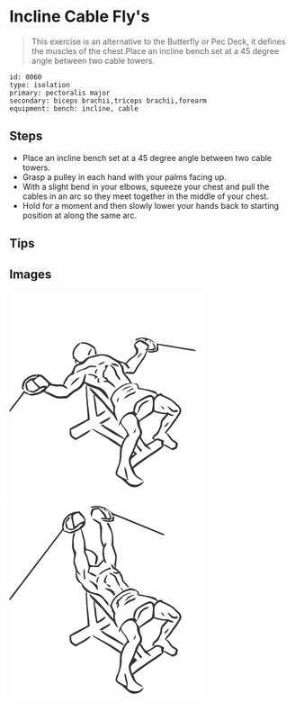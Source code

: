 # Incline Cable Fly's
> This exercise is an alternative to the Butterfly or Pec Deck, it defines the muscles of the chest.Place an incline bench set at a 45 degree angle between two cable towers.

``` 
id: 0060 
type: isolation 
primary: pectoralis major 
secondary: biceps brachii,triceps brachii,forearm 
equipment: bench: incline, cable 
``` 

## Steps

 - Place an incline bench set at a 45 degree angle between two cable towers.
 - Grasp a pulley in each hand with your palms facing up.
 - With a slight bend in your elbows, squeeze your chest and pull the cables in an arc so they meet together in the middle of your chest.
 - Hold for a moment and then slowly lower your hands back to starting position at along the same arc.

## Tips


## Images

<svg width="263pt" height="275pt" viewBox="0 0 263 275" xmlns="http://www.w3.org/2000/svg">
  <g fill="#FFF">
    <path d="M0 0h263v275H0V161.67c7.17-8.19 13.4-17.13 20.07-25.72 2.89 1.33 5.68 3.06 8.85 3.61 6.03-.11 11.8-2.29 17.11-5 4.57 3.07 9.62 5.38 14.64 7.62 4.98 2.37 10.52.81 15.78 1.18 2.91-2.01 5.65-4.24 8.24-6.63 3-2.87 7.26-3.89 10.2-6.82 2.09-1.99 3.82-4.3 5.49-6.64.92.79 1.85 1.59 2.77 2.39-.34.38-1.01 1.14-1.34 1.52.21 14.59 1.94 29.09 2.75 43.63-8.03 4.47-16.39 8.3-24.28 13.02.58 3.54-.89 7.98 2.01 10.75 1.72 1.92 4.05 3.11 6.29 4.3 7.13-4.27 15.14-7.53 20.68-13.96-7.36 2.43-13.3 7.84-20.38 10.94-2.13-.08-3.81-2-5.33-3.36-1.14-2.24-.97-4.89-1.34-7.33 8.62-3.87 16.68-8.88 24.97-13.39-.52-9.28-2.09-18.45-2.86-27.7-.15-6.03-.72-12.03-1.15-18.04 3.92 1.67 7.9 3.22 11.98 4.44 7.8 1.74 11.44 9.71 17.34 14.31-.79-6.89-5.63-13.26-11.95-16.09-6.88-2.11-13.73-4.34-20.11-7.72.72-3.74 2.35-7.62.91-11.41-2.67 5.66-3.12 12.47-7.59 17.17-1.55 1.88-3.74 2.99-5.79 4.23-4.17 2.47-7.66 5.88-11.43 8.89-5.48.43-11.37 1.73-16.51-.93-4.05-2.03-8.2-3.79-12.52-5.15.9-1.32 1.8-2.65 2.68-3.98 1.41-1.28 2.77-2.62 4.11-3.97 3.81 1.18 7.75 1.98 11.75 1.41 4.43-.44 8.24 2.08 12.1 3.8-1.17-2.44-3.07-4.32-5.5-5.49 2.38-3.63 3.95-7.79 6.89-11.05 1.71-2.05 4.41-2.75 6.78-3.75.09-3.76.87-8.05 4.13-10.4 2.57-1.63 5.77-1.78 8.41-3.26 3.35-2.31 5.18-6.72 9.44-7.65 4.37-.96 8.68-2.17 13.02-3.24 6.05-.21 12.04 1.8 16.68 5.71 6.1 2.63 12.44 7.89 12.12 15.18 2.01 6.39 8.27 9.91 10.69 16.11-2.79 0-5.68.07-8.07 1.7-4.84 2.06-9.29 5.12-12.78 9.07-2.69 3.07-4.01 7.01-5.99 10.51 1.92 3.38 2.92 7.15 4.6 10.63-.05 2.41 0 4.82.09 7.23-4.93-5.75-9.63-11.7-14.71-17.33-5.51-5.82-10.66-12.16-17.48-16.52.97 4.4 4.69 7.28 7.31 10.7h-1.93c1.74 9.29 1.69 18.88 4.25 28.01.44.12 1.33.35 1.78.47 3.98-2.16 9.15-3.92 10.64-8.69-3.86 1.83-7.4 4.22-10.89 6.65-1.71-8.08-1.54-16.46-4.02-24.39.38-.53.76-1.07 1.14-1.6 3.63 4.21 8.21 7.53 11.51 12.05 3.38 4.59 7.16 8.89 11.25 12.87 3.03 2.79 3.75 7.39 7.52 9.51-2.2-6.17-5.81-12.75-3.64-19.42-1.59-3.28-3.27-6.53-4.78-9.85.97-5.93 5.16-10.87 9.77-14.5 3.92-2.68 8.1-5.25 12.82-6.2 3.67-.75 7.37.32 10.95 1.09.79 2.03.06 5.9 3.08 5.89 8.21 1.06 16.34 3.1 23.65 7.09-1.09 1.34-2.16 2.7-3.21 4.07-1.8-1.75-3.86-3.86-6.6-3.68-5.09 1.5-9.83 4.08-14.1 7.22-2.16 1.56-4.51 3.12-5.74 5.58-1.51 2.99-1.83 6.39-2.14 9.67-6.33-.29-11.99 3.58-15.2 8.81-1.84 3.16-4.74 6.62-3.29 10.49.55-1.41 1.08-2.82 1.58-4.24 2.31 5.35 7.37 9.2 8.8 14.93-.7 2.14-2.15 3.92-3.34 5.8-5.52-4.04-11.12-8.01-17.1-11.34-4.24-2.51-8.8-4.55-12.61-7.71-.59.41-1.18.82-1.77 1.24 9.27 7.76 20.15 13.41 31.02 18.57-2.05 2.47-3.05 5.53-4.11 8.5-8.84-6.96-18.87-12.21-28.81-17.39-3.44-1.88-6.77-3.99-10.46-5.36 2.87 3.25 6.83 5.21 10.51 7.38 9.55 5.27 18.33 11.79 27.69 17.36-1.42 8.55.18 17.62-3.32 25.78-1.15 3.32-3.25 6.55-2.95 10.18 1.16 3.77 5.46 4.75 8.26 6.97 4.08 3.38 7.31 7.96 12.35 10.05 6.5 2.11 14.68-.78 17.25-7.45-3.84 2.89-8.36 6.01-13.45 4.81-4.37-.05-8.26-2.59-10.09-6.56.59-.02 1.77-.04 2.36-.05-1.66-5.8-.91-12.82-5.06-17.6.65 5.4 1.02 11.11 3.64 15.98-.28.45-.56.9-.84 1.36-4.22-2.4-9.05-4.05-12.52-7.57.74-5.81 3.79-11.02 4.86-16.77 2.09-6.6.28-13.77 2.73-20.28 1.85-5.24 3.89-10.97 8.87-14.04-1.49-3.05-2.92-6.17-4.98-8.88-2.16-2.86-4.72-5.53-5.99-8.94 1.27-5.11 5.95-9.23 11-10.61 3.4-1.05 6.52 1.51 8.28 4.18 2.68 3.37 1.24 7.99 2.82 11.77 1.1 3.44 3.82 6.69 2.87 10.51-1.41 3.37-4.03 6.08-5.36 9.5-1.64 4.25-2.72 8.73-4.68 12.87-1.72 4.22-4.5 8.12-4.87 12.8.08 3.24 1.24 6.32 2.28 9.36 1.52 3.93 3.01 8.07 6.04 11.13 2.83 3.24 6.92 4.89 10.88 6.31-1.8-2.73-4.87-4-7.47-5.79-3.4-2.36-3.86-6.81-5.66-10.26 9.98-8.01 20.5-15.34 31.35-22.12 3.38-2.63 7.6-4.75 9.34-8.9 3.97 2.26 7.76 4.85 11.97 6.67 1.84-.89 3.85-1.58 5.46-2.9.77-1.94 1.25-4.03 1.28-6.12-.72-1.98-2.86-2.76-4.46-3.86-4.8-2.32-5.97-8.52-11.07-10.48 5.73-5.08 9.25-11.94 14.08-17.77 2.1-4.06 6.16-7.51 6.08-12.38-.51-4.99-5.39-7.44-8.48-10.75-4.49-4.65-10.65-6.92-16.45-9.4-.28-.6-.83-1.79-1.11-2.38-1.94.39-3.87.85-5.78 1.36-.84-1.71-1.74-3.68-3.78-4.17-6.74-2.24-13.86-2.94-20.8-4.34-.53-1.87-.51-4.64-2.71-5.41-2.28-.46-4.63-.31-6.93-.51-1.89-5.27-5.74-9.33-9.6-13.21 3.78-.21 7.5.76 11.27.59 3.24-.9 4.3-4.52 5.87-7.1 4.33-8.11 12.41-14.64 12.82-24.45 3.22.06 6.43.14 9.64.25l2.2-2.41c-.9-3.2-2.09-6.47-5.02-8.39.9 2.71 2.04 5.33 3.22 7.93-2.67.88-5.45 1.19-8.25 1.22.21-2.21 1.9-5.11-.34-6.83-2.63-2.37-5.66-4.51-9.12-5.4-3.91-.8-7.1 2.28-9.07 5.26-2.69 3.58 2.9 6.5 2.05 10.28-.04 3.39-3.28 5.2-5.6 7.09-3.17 2.17-5.9 4.89-8.29 7.89-3.7-1.45-7.58-2.37-11.23-3.96-5.14-1.9-9.07-6.46-14.72-7.1-4.72-1.18-9.59-.65-14.24.57-4.97 1.4-10.68 1.84-14.37 5.9-1.86 2.13-5.33 4.25-7.87 2.01-2.56-2.37-6.83-4.38-6.51-8.46-.28-5.55 3.65-10.18 7.66-13.53.2-.62.6-1.86.79-2.49-4.62 1.97-7.89 6.12-9.77 10.65-1.24 3.58-.42 7.42.38 11 .69.11 2.09.32 2.79.43-.2.5-.58 1.51-.78 2.02.62 1.71 1.25 3.42 1.91 5.12.17-1.69.26-3.38.3-5.07a71.34 71.34 0 0 0 4.47 3.22c-3.02 1.06-6.51 2.25-7.83 5.48-1.79 2.93-1.86 7.1-5.08 8.97-5.01 3.2-8.05 8.68-9.38 14.35-4.62-.92-9.4-.15-13.99-1.04-5.94-2.89-9.2-9.41-15.11-12.37-2.51-.64-5.15-.35-7.7-.17-.75.04-2.25.14-3 .19-6.22 2.07-13.45 5.86-14.54 13.02-.59 2.5-1.61 6.84 2.19 7-.23-.93-.48-1.86-.76-2.77 1.02-2.8 1.55-5.79 2.93-8.44 2.61-3.51 6.88-5.22 10.91-6.52 1.06.26 2.38.61 2.88-.7l.42-.55c1.71-2.58.31 1.66-.33 2.47-4.18.97-9.07 1.35-11.93 5.05-3.27 3.2-2.14 8.33-.29 11.97 2.91 1.6 5.84 3.3 9.27 3.42-.16.37-.49 1.11-.65 1.48-1.67.04-3.35.09-5.02.16-2.59-1.3-5.15-2.67-7.68-4.1-5.71 9.03-12.8 17.09-19.13 25.68V0m168.52 64.12c-.08.59-.24 1.75-.32 2.33 2.59-1.08 5.18-2.14 7.81-3.13 1.52.34 3.05.67 4.58.97 0 .58 0 1.76-.01 2.34 1.26-.2 3.08.59 3.48-1.34 3.91-.17 6.89 2.78 10.41 4-6.64-6.68-17.28-9.18-25.95-5.17m16.33 2.1c.6.61.6.61 0 0m2.16.86c-.1 1.32.56 1.84 1.98 1.55.11-1.36-.55-1.87-1.98-1.55M94.38 68.8c.57.54 1.15 1.06 1.74 1.56 5.61-.7 10.79 2.24 15.2 5.35 3.01 2.03 2.68 6.06 2.94 9.23l2.53-.57c-.88-3.73-1.4-7.98-4.38-10.74-5.01-3.99-11.62-6.29-18.03-4.83m101.68 1.29c.21 1.17.45 2.33.7 3.5-.29 1.98-.6 3.96-1.01 5.92-3.72.79-7.52 1.17-11.3.64l-.17 1.16c4.56 1.83 9.6.99 13.89-1.15 1.29-2.55.48-5.45.11-8.12C211.8 74.61 225.43 76.63 239 79c3.27.53 6.54 1.15 9.86 1.26-1.11-2.16-3.63-2.24-5.71-2.61-15.72-2.37-31.34-5.44-47.09-7.56m-91.81 15.83c.87-.23 1.75-.46 2.62-.71.46-3.04 2.18-5.65 3.25-8.49-3.62 1.6-4.64 5.81-5.87 9.2m13.81 12.57c3.75.7 6.85-2.48 10.23-3.65-3.84-1-7.29 1.52-10.23 3.65m17.55-1.63c2.76 2.78 7.02 2.84 10.54 4.13-2.05-3.83-6.51-4.83-10.54-4.13m-7.99 2.97c-.23 1.54-.02 3.03.62 4.48-3.99 1.72-3.9 6.74-3.94 10.4 1.75 1.61 3.88 2.72 5.88 3.98-1.85.67-3.85 1.18-5.3 2.6 2.51.28 5.39-.51 7.55 1.17 3.05 2.26 5.77 4.94 8.99 6.96-1.02-4.72-5.72-7.58-9.48-10.15-.32-2.42-2.88-5.13-5.48-4.04.16-2.12.08-4.23-.05-6.34 1.53-2.34 3.19-4.64 4.06-7.33l1.83-2.49c-1.52.22-3.47-.46-4.68.76m5.93-1.18c2.18 2.13 4.41 4.25 5.98 6.89 1.47 2.95 1.51 6.61 4.02 9 1.51 1.46 2.15 4.07 4.41 4.52.19-2.19-1.03-4.15-2.47-5.67-2.33-2.41-2.02-6.18-3.95-8.85-2.06-2.64-4.3-5.73-7.99-5.89m-34.58 4.99c-3.87.92-7.65 2.7-10.45 5.57 4.17-.54 7.22-4.12 11.46-4.19 2.99-.27 5.06-3.02 8.04-3.42 2.77-.16 5.53.11 8.3.08-.22-.4-.65-1.2-.86-1.6-2.79-.64-5.71-.57-8.53-.24-2.92.67-4.99 3.24-7.96 3.8m16.94 7c.05-.88.15-2.63.21-3.51.64-.77 1.29-1.55 1.93-2.33-3.21-1.21-5.91 4.8-2.14 5.84m-10.38.11c-.1.39-.29 1.17-.38 1.56 3.05-.22 6.01.59 8.74 1.9.11.79.31 2.36.41 3.15 1.28-.81 2.57-1.62 3.87-2.4-3.44-3.17-8.06-4.29-12.64-4.21m-17.55 7.46c-2.56 2.32-5.44 4.8-6.2 8.34 4.16-3.68 8.44-7.28 12.39-11.18-2.34.22-4.49 1.24-6.19 2.84m29.96 3.93c.83.19 1.67.37 2.51.56-.63-2.34-1.16-4.7-1.78-7.04-1.76 1.85-1.26 4.24-.73 6.48m30.96 10.71c5.26-1.42 9.78-4.82 15.29-5.52-5.67-1.18-10.95 2.28-15.29 5.52m6.47 3.12c3.66-2.19 7.49-4.09 11.48-5.62-.7-.15-2.11-.45-2.82-.61-3.3 1.43-6.36 3.44-8.66 6.23m-2.89 8.25c4.2-2.55 8.38-5.17 13.06-6.75 1.89-.49 2.49-2.45 3.3-3.99-5.63 3.2-13.4 4.23-16.36 10.74m-9.36 4.19c2.18-1.5 3.29-3.95 2.53-6.58-1.43 1.93-2.38 4.16-2.53 6.58m-23.03 27.86l1.1 1.3c4.64-1.2 8.59-4.15 12.51-6.79.23-.73.71-2.19.94-2.92-4.88 2.75-9.85 5.35-14.55 8.41m45.22 13.2c2.96-.25 3.27-3.43 3.28-5.78-1.51 1.66-2.49 3.7-3.28 5.78z"/>
    <path d="M167.68 72.2c1.58-2.13 3.89-3.49 6.11-4.84 3.68 2.09 8.22 3.31 10.62 7.09-.35.73-1.04 2.2-1.39 2.94-.51.12-1.54.37-2.05.49.39.44 1.17 1.31 1.56 1.75-2.31 7.56-7.38 13.65-11.84 20.01-2.05 2.77-2.86 6.48-5.61 8.68-3.96-.79-7.97-.57-11.84.53-.46-2.43-.63-4.89-1.14-7.3-.88-2.16-2.78-3.7-4.26-5.43 5.3-.94 7.73 4.6 10.77 7.78.61-.5 1.23-1 1.84-1.51-1.27-1.91-2.58-3.81-4.04-5.59 3.11-3.75 7.15-6.48 10.92-9.5 2.1-1.89 4.92-3.94 4.53-7.14.94-3.54-2.74-5.3-4.18-7.96m2.54 17.12c3.18-1.17 5.05-4.13 6.87-6.8-3.34.88-5.03 4.19-6.87 6.8zM32.55 119.54c2.72-2.14 5.4-5.65 9.17-5.31 3.77 2.75 7.07 6.13 10.15 9.62-.5 1.3-1 2.6-1.51 3.9-2.87-2.45-6.47-.96-9.53.18-2.97-2.58-5.8-5.32-8.28-8.39zM23.11 124.13c1.53-2.38 4.13-3.71 6.41-5.24 2.97 3.62 6.06 7.15 9.36 10.47-2.35 1.4-4.59 2.99-7.01 4.27-2.09-.03-4.08-.75-6.15-1-1.37-2.64-2.09-5.59-2.61-8.5zM32.28 135.11c5.58-.43 8.97-7.29 14.89-5.69-2.24 1.65-4.59 3.17-6.6 5.12-2.04.71-4.11 1.35-6.18 1.97-.71-.46-1.41-.93-2.11-1.4zM193.51 149.07c-.39-4.44 3.45-8.48 7.51-9.62 3.92 1.52 7.64 3.52 11.46 5.26 4.94 2 8.03 6.59 12.06 9.85 2.62 2.02 3 6.19 1.02 8.77-2.05 2.72-3.29 6-5.7 8.45-2.97 3.22-4.47 7.5-7.49 10.68-2.05 2.14-3.82 4.53-5.35 7.07.48.06 1.44.19 1.92.25 2.18 2.28 3.73 5.03 5.49 7.62 1.82 2.71 4.77 4.2 7.5 5.79-.37 1.78-.51 3.65-1.2 5.35-1.52.51-3.09.83-4.64 1.21-3.43-2.16-6.87-4.42-10.8-5.54.29-1.48.58-2.95.88-4.42-2.6-1.26-5.31-2.25-8.07-3.08l-4.17.92c-.47-.62-.93-1.25-1.38-1.88 2.56-2.43 6.03-4.23 7.4-7.67.93-2.08 1.84-4.17 2.86-6.21 1.46-2.77.03-6.45 2.36-8.86 2.31-2.62 4.72-5.15 6.85-7.92 2.44 1.02 5.25 3.05 7.43.48-2.76-.57-5.33-1.73-7.62-3.36-6.26 1.29-12.43-.91-18.34-2.77-.06-3.45-.06-6.91.02-10.37m8.45 3.99c1.23 1.99 2.13 4.99 4.98 4.87-1.02-2.19-2.75-3.92-4.98-4.87m9.13.07c.94 3.24 3.32 5.85 5.98 7.84 2.14 1.41 4.85.57 7.23.44.05-.91.12-1.82.18-2.73-1.84.28-3.69.6-5.56.53-2.96-1.53-5.08-4.23-7.83-6.08m-4.29 26.98c-.04.42-.14 1.26-.19 1.68 2.97-1.29 5.16-3.8 6.32-6.79-2.59.94-4.08 3.42-6.13 5.11zM173.16 148.21c4.35-2.78 8.84-5.45 13.82-6.9 1.21.07 2.35.49 3.51.8 1.29 5.53.96 11.29-.25 16.79-.4 2.4-2.89 3.3-4.65 4.55-4.32 2.98-8.51 6.14-12.72 9.26-1.21-2.15-2.56-4.23-4.14-6.13 1.45-2.41 3.37-4.51 4.68-7 1.01-2.5 1.75-5.24 3.72-7.21 2.64-2.97 7.02-3.47 9.61-6.51-4.66-.12-8.9 2.61-11.91 5.96-3.03 3.36-2.84 8.16-4.56 12.15-1.14-1.28-3.65-2.24-2.95-4.37 1.02-4.07 1.79-9.19 5.84-11.39z"/>
    <path d="M189.83 163.86c1.06-.74 1.79-1.83 2.64-2.78 5.32 2.24 11.1 3.26 16.84 3.53-2.89 3.48-7.59 6.41-7.61 11.44-.35 4.56-2.42 8.88-4.98 12.6-2.49 2.54-5.84 4.55-6.34 8.43 1.1.57 2.2 1.14 3.28 1.76-3.78 1.7-7.09 4.29-10.92 5.9-3.29-2.48-5.23-6.22-7.29-9.68 1.03-3.02 2.61-6.48.92-9.57-1.81-3.47-2.56-7.3-2.74-11.18 5.23-3.73 10.83-6.93 16.2-10.45z"/>
    <path d="M170.22 204.82c1.05-2.76 1.89-5.61 3.32-8.22 2.59 3.44 4.69 7.21 7.18 10.72 2.88 1.23 5.07 3.84 8.25 4.35-1.24-2.06-2.98-3.72-4.81-5.26 3.68-2.01 7.3-4.14 10.78-6.49 2.2-1.66 4.95-.07 7.21.69.25 2.23.61 4.44 1.03 6.65-1.26.64-2.53 1.25-3.66 2.09-6.41 4.77-13.23 8.94-19.79 13.49-5.41 3.81-11.31 7.14-15.63 12.28-1.31-3.19-3.05-6.66-1.9-10.16 2.36-3 5.59-5.17 8.31-7.83-1.42-1.18-2.83-2.37-4.22-3.57 1.04-2.43 1.89-4.93 2.68-7.45a76.35 76.35 0 0 0 6.41 8.85c.54-.77 1.09-1.54 1.63-2.3-2.3-2.58-4.49-5.25-6.79-7.84z"/>
    <path d="M165.21 215.89c.56.54 1.12 1.07 1.68 1.61-1.02.9-2.05 1.79-3.08 2.67.44-1.44.91-2.86 1.4-4.28z"/>
  </g>
  <g fill="#333">
    <path d="M168.52 64.12c8.67-4.01 19.31-1.51 25.95 5.17-3.52-1.22-6.5-4.17-10.41-4-.4 1.93-2.22 1.14-3.48 1.34.01-.58.01-1.76.01-2.34-1.53-.3-3.06-.63-4.58-.97-2.63.99-5.22 2.05-7.81 3.13.08-.58.24-1.74.32-2.33z"/>
    <path d="M166.85 70.83c1.97-2.98 5.16-6.06 9.07-5.26 3.46.89 6.49 3.03 9.12 5.4 2.24 1.72.55 4.62.34 6.83 2.8-.03 5.58-.34 8.25-1.22-1.18-2.6-2.32-5.22-3.22-7.93 2.93 1.92 4.12 5.19 5.02 8.39l-2.2 2.41c-3.21-.11-6.42-.19-9.64-.25-.41 9.81-8.49 16.34-12.82 24.45-1.57 2.58-2.63 6.2-5.87 7.1-3.77.17-7.49-.8-11.27-.59 3.86 3.88 7.71 7.94 9.6 13.21 2.3.2 4.65.05 6.93.51 2.2.77 2.18 3.54 2.71 5.41 6.94 1.4 14.06 2.1 20.8 4.34 2.04.49 2.94 2.46 3.78 4.17 1.91-.51 3.84-.97 5.78-1.36.28.59.83 1.78 1.11 2.38 5.8 2.48 11.96 4.75 16.45 9.4 3.09 3.31 7.97 5.76 8.48 10.75.08 4.87-3.98 8.32-6.08 12.38-4.83 5.83-8.35 12.69-14.08 17.77 5.1 1.96 6.27 8.16 11.07 10.48 1.6 1.1 3.74 1.88 4.46 3.86-.03 2.09-.51 4.18-1.28 6.12-1.61 1.32-3.62 2.01-5.46 2.9-4.21-1.82-8-4.41-11.97-6.67-1.74 4.15-5.96 6.27-9.34 8.9-10.85 6.78-21.37 14.11-31.35 22.12 1.8 3.45 2.26 7.9 5.66 10.26 2.6 1.79 5.67 3.06 7.47 5.79-3.96-1.42-8.05-3.07-10.88-6.31-3.03-3.06-4.52-7.2-6.04-11.13-1.04-3.04-2.2-6.12-2.28-9.36.37-4.68 3.15-8.58 4.87-12.8 1.96-4.14 3.04-8.62 4.68-12.87 1.33-3.42 3.95-6.13 5.36-9.5.95-3.82-1.77-7.07-2.87-10.51-1.58-3.78-.14-8.4-2.82-11.77-1.76-2.67-4.88-5.23-8.28-4.18-5.05 1.38-9.73 5.5-11 10.61 1.27 3.41 3.83 6.08 5.99 8.94 2.06 2.71 3.49 5.83 4.98 8.88-4.98 3.07-7.02 8.8-8.87 14.04-2.45 6.51-.64 13.68-2.73 20.28-1.07 5.75-4.12 10.96-4.86 16.77 3.47 3.52 8.3 5.17 12.52 7.57.28-.46.56-.91.84-1.36-2.62-4.87-2.99-10.58-3.64-15.98 4.15 4.78 3.4 11.8 5.06 17.6-.59.01-1.77.03-2.36.05 1.83 3.97 5.72 6.51 10.09 6.56 5.09 1.2 9.61-1.92 13.45-4.81-2.57 6.67-10.75 9.56-17.25 7.45-5.04-2.09-8.27-6.67-12.35-10.05-2.8-2.22-7.1-3.2-8.26-6.97-.3-3.63 1.8-6.86 2.95-10.18 3.5-8.16 1.9-17.23 3.32-25.78-9.36-5.57-18.14-12.09-27.69-17.36-3.68-2.17-7.64-4.13-10.51-7.38 3.69 1.37 7.02 3.48 10.46 5.36 9.94 5.18 19.97 10.43 28.81 17.39 1.06-2.97 2.06-6.03 4.11-8.5-10.87-5.16-21.75-10.81-31.02-18.57.59-.42 1.18-.83 1.77-1.24 3.81 3.16 8.37 5.2 12.61 7.71 5.98 3.33 11.58 7.3 17.1 11.34 1.19-1.88 2.64-3.66 3.34-5.8-1.43-5.73-6.49-9.58-8.8-14.93-.5 1.42-1.03 2.83-1.58 4.24-1.45-3.87 1.45-7.33 3.29-10.49 3.21-5.23 8.87-9.1 15.2-8.81.31-3.28.63-6.68 2.14-9.67 1.23-2.46 3.58-4.02 5.74-5.58 4.27-3.14 9.01-5.72 14.1-7.22 2.74-.18 4.8 1.93 6.6 3.68 1.05-1.37 2.12-2.73 3.21-4.07-7.31-3.99-15.44-6.03-23.65-7.09-3.02.01-2.29-3.86-3.08-5.89-3.58-.77-7.28-1.84-10.95-1.09-4.72.95-8.9 3.52-12.82 6.2-4.61 3.63-8.8 8.57-9.77 14.5 1.51 3.32 3.19 6.57 4.78 9.85-2.17 6.67 1.44 13.25 3.64 19.42-3.77-2.12-4.49-6.72-7.52-9.51-4.09-3.98-7.87-8.28-11.25-12.87-3.3-4.52-7.88-7.84-11.51-12.05-.38.53-.76 1.07-1.14 1.6 2.48 7.93 2.31 16.31 4.02 24.39 3.49-2.43 7.03-4.82 10.89-6.65-1.49 4.77-6.66 6.53-10.64 8.69-.45-.12-1.34-.35-1.78-.47-2.56-9.13-2.51-18.72-4.25-28.01h1.93c-2.62-3.42-6.34-6.3-7.31-10.7 6.82 4.36 11.97 10.7 17.48 16.52 5.08 5.63 9.78 11.58 14.71 17.33-.09-2.41-.14-4.82-.09-7.23-1.68-3.48-2.68-7.25-4.6-10.63 1.98-3.5 3.3-7.44 5.99-10.51 3.49-3.95 7.94-7.01 12.78-9.07 2.39-1.63 5.28-1.7 8.07-1.7-2.42-6.2-8.68-9.72-10.69-16.11.32-7.29-6.02-12.55-12.12-15.18-4.64-3.91-10.63-5.92-16.68-5.71-4.34 1.07-8.65 2.28-13.02 3.24-4.26.93-6.09 5.34-9.44 7.65-2.64 1.48-5.84 1.63-8.41 3.26-3.26 2.35-4.04 6.64-4.13 10.4-2.37 1-5.07 1.7-6.78 3.75-2.94 3.26-4.51 7.42-6.89 11.05 2.43 1.17 4.33 3.05 5.5 5.49-3.86-1.72-7.67-4.24-12.1-3.8-4 .57-7.94-.23-11.75-1.41-1.34 1.35-2.7 2.69-4.11 3.97-.88 1.33-1.78 2.66-2.68 3.98 4.32 1.36 8.47 3.12 12.52 5.15 5.14 2.66 11.03 1.36 16.51.93 3.77-3.01 7.26-6.42 11.43-8.89 2.05-1.24 4.24-2.35 5.79-4.23 4.47-4.7 4.92-11.51 7.59-17.17 1.44 3.79-.19 7.67-.91 11.41 6.38 3.38 13.23 5.61 20.11 7.72 6.32 2.83 11.16 9.2 11.95 16.09-5.9-4.6-9.54-12.57-17.34-14.31-4.08-1.22-8.06-2.77-11.98-4.44.43 6.01 1 12.01 1.15 18.04.77 9.25 2.34 18.42 2.86 27.7-8.29 4.51-16.35 9.52-24.97 13.39.37 2.44.2 5.09 1.34 7.33 1.52 1.36 3.2 3.28 5.33 3.36 7.08-3.1 13.02-8.51 20.38-10.94-5.54 6.43-13.55 9.69-20.68 13.96-2.24-1.19-4.57-2.38-6.29-4.3-2.9-2.77-1.43-7.21-2.01-10.75 7.89-4.72 16.25-8.55 24.28-13.02-.81-14.54-2.54-29.04-2.75-43.63.33-.38 1-1.14 1.34-1.52-.92-.8-1.85-1.6-2.77-2.39-1.67 2.34-3.4 4.65-5.49 6.64-2.94 2.93-7.2 3.95-10.2 6.82-2.59 2.39-5.33 4.62-8.24 6.63-5.26-.37-10.8 1.19-15.78-1.18-5.02-2.24-10.07-4.55-14.64-7.62-5.31 2.71-11.08 4.89-17.11 5-3.17-.55-5.96-2.28-8.85-3.61-6.67 8.59-12.9 17.53-20.07 25.72v-2.69c6.33-8.59 13.42-16.65 19.13-25.68 2.53 1.43 5.09 2.8 7.68 4.1 1.67-.07 3.35-.12 5.02-.16.16-.37.49-1.11.65-1.48-3.43-.12-6.36-1.82-9.27-3.42-1.85-3.64-2.98-8.77.29-11.97 2.86-3.7 7.75-4.08 11.93-5.05.64-.81 2.04-5.05.33-2.47l-.42.55c-.5 1.31-1.82.96-2.88.7-4.03 1.3-8.3 3.01-10.91 6.52-1.38 2.65-1.91 5.64-2.93 8.44.28.91.53 1.84.76 2.77-3.8-.16-2.78-4.5-2.19-7 1.09-7.16 8.32-10.95 14.54-13.02.75-.05 2.25-.15 3-.19 2.55-.18 5.19-.47 7.7.17 5.91 2.96 9.17 9.48 15.11 12.37 4.59.89 9.37.12 13.99 1.04 1.33-5.67 4.37-11.15 9.38-14.35 3.22-1.87 3.29-6.04 5.08-8.97 1.32-3.23 4.81-4.42 7.83-5.48a71.34 71.34 0 0 1-4.47-3.22 66.28 66.28 0 0 1-.3 5.07c-.66-1.7-1.29-3.41-1.91-5.12.2-.51.58-1.52.78-2.02-.7-.11-2.1-.32-2.79-.43-.8-3.58-1.62-7.42-.38-11 1.88-4.53 5.15-8.68 9.77-10.65-.19.63-.59 1.87-.79 2.49-4.01 3.35-7.94 7.98-7.66 13.53-.32 4.08 3.95 6.09 6.51 8.46 2.54 2.24 6.01.12 7.87-2.01 3.69-4.06 9.4-4.5 14.37-5.9 4.65-1.22 9.52-1.75 14.24-.57 5.65.64 9.58 5.2 14.72 7.1 3.65 1.59 7.53 2.51 11.23 3.96 2.39-3 5.12-5.72 8.29-7.89 2.32-1.89 5.56-3.7 5.6-7.09.85-3.78-4.74-6.7-2.05-10.28m.83 1.37c1.44 2.66 5.12 4.42 4.18 7.96.39 3.2-2.43 5.25-4.53 7.14-3.77 3.02-7.81 5.75-10.92 9.5 1.46 1.78 2.77 3.68 4.04 5.59-.61.51-1.23 1.01-1.84 1.51-3.04-3.18-5.47-8.72-10.77-7.78 1.48 1.73 3.38 3.27 4.26 5.43.51 2.41.68 4.87 1.14 7.3 3.87-1.1 7.88-1.32 11.84-.53 2.75-2.2 3.56-5.91 5.61-8.68 4.46-6.36 9.53-12.45 11.84-20.01-.39-.44-1.17-1.31-1.56-1.75.51-.12 1.54-.37 2.05-.49.35-.74 1.04-2.21 1.39-2.94-2.4-3.78-6.94-5-10.62-7.09-2.22 1.35-4.53 2.71-6.11 4.84M32.55 119.54c2.48 3.07 5.31 5.81 8.28 8.39 3.06-1.14 6.66-2.63 9.53-.18.51-1.3 1.01-2.6 1.51-3.9-3.08-3.49-6.38-6.87-10.15-9.62-3.77-.34-6.45 3.17-9.17 5.31m-9.44 4.59c.52 2.91 1.24 5.86 2.61 8.5 2.07.25 4.06.97 6.15 1 2.42-1.28 4.66-2.87 7.01-4.27-3.3-3.32-6.39-6.85-9.36-10.47-2.28 1.53-4.88 2.86-6.41 5.24m9.17 10.98c.7.47 1.4.94 2.11 1.4 2.07-.62 4.14-1.26 6.18-1.97 2.01-1.95 4.36-3.47 6.6-5.12-5.92-1.6-9.31 5.26-14.89 5.69m161.23 13.96c-.08 3.46-.08 6.92-.02 10.37 5.91 1.86 12.08 4.06 18.34 2.77 2.29 1.63 4.86 2.79 7.62 3.36-2.18 2.57-4.99.54-7.43-.48-2.13 2.77-4.54 5.3-6.85 7.92-2.33 2.41-.9 6.09-2.36 8.86-1.02 2.04-1.93 4.13-2.86 6.21-1.37 3.44-4.84 5.24-7.4 7.67.45.63.91 1.26 1.38 1.88l4.17-.92c2.76.83 5.47 1.82 8.07 3.08-.3 1.47-.59 2.94-.88 4.42 3.93 1.12 7.37 3.38 10.8 5.54 1.55-.38 3.12-.7 4.64-1.21.69-1.7.83-3.57 1.2-5.35-2.73-1.59-5.68-3.08-7.5-5.79-1.76-2.59-3.31-5.34-5.49-7.62-.48-.06-1.44-.19-1.92-.25 1.53-2.54 3.3-4.93 5.35-7.07 3.02-3.18 4.52-7.46 7.49-10.68 2.41-2.45 3.65-5.73 5.7-8.45 1.98-2.58 1.6-6.75-1.02-8.77-4.03-3.26-7.12-7.85-12.06-9.85-3.82-1.74-7.54-3.74-11.46-5.26-4.06 1.14-7.9 5.18-7.51 9.62m-20.35-.86c-4.05 2.2-4.82 7.32-5.84 11.39-.7 2.13 1.81 3.09 2.95 4.37 1.72-3.99 1.53-8.79 4.56-12.15 3.01-3.35 7.25-6.08 11.91-5.96-2.59 3.04-6.97 3.54-9.61 6.51-1.97 1.97-2.71 4.71-3.72 7.21-1.31 2.49-3.23 4.59-4.68 7 1.58 1.9 2.93 3.98 4.14 6.13 4.21-3.12 8.4-6.28 12.72-9.26 1.76-1.25 4.25-2.15 4.65-4.55 1.21-5.5 1.54-11.26.25-16.79-1.16-.31-2.3-.73-3.51-.8-4.98 1.45-9.47 4.12-13.82 6.9m16.67 15.65c-5.37 3.52-10.97 6.72-16.2 10.45.18 3.88.93 7.71 2.74 11.18 1.69 3.09.11 6.55-.92 9.57 2.06 3.46 4 7.2 7.29 9.68 3.83-1.61 7.14-4.2 10.92-5.9-1.08-.62-2.18-1.19-3.28-1.76.5-3.88 3.85-5.89 6.34-8.43 2.56-3.72 4.63-8.04 4.98-12.6.02-5.03 4.72-7.96 7.61-11.44-5.74-.27-11.52-1.29-16.84-3.53-.85.95-1.58 2.04-2.64 2.78m-19.61 40.96c2.3 2.59 4.49 5.26 6.79 7.84-.54.76-1.09 1.53-1.63 2.3a76.35 76.35 0 0 1-6.41-8.85c-.79 2.52-1.64 5.02-2.68 7.45 1.39 1.2 2.8 2.39 4.22 3.57-2.72 2.66-5.95 4.83-8.31 7.83-1.15 3.5.59 6.97 1.9 10.16 4.32-5.14 10.22-8.47 15.63-12.28 6.56-4.55 13.38-8.72 19.79-13.49 1.13-.84 2.4-1.45 3.66-2.09-.42-2.21-.78-4.42-1.03-6.65-2.26-.76-5.01-2.35-7.21-.69-3.48 2.35-7.1 4.48-10.78 6.49 1.83 1.54 3.57 3.2 4.81 5.26-3.18-.51-5.37-3.12-8.25-4.35-2.49-3.51-4.59-7.28-7.18-10.72-1.43 2.61-2.27 5.46-3.32 8.22m-5.01 11.07c-.49 1.42-.96 2.84-1.4 4.28 1.03-.88 2.06-1.77 3.08-2.67-.56-.54-1.12-1.07-1.68-1.61zM184.85 66.22c.6.61.6.61 0 0z"/>
    <path d="M187.01 67.08c1.43-.32 2.09.19 1.98 1.55-1.42.29-2.08-.23-1.98-1.55zM94.38 68.8c6.41-1.46 13.02.84 18.03 4.83 2.98 2.76 3.5 7.01 4.38 10.74l-2.53.57c-.26-3.17.07-7.2-2.94-9.23-4.41-3.11-9.59-6.05-15.2-5.35-.59-.5-1.17-1.02-1.74-1.56zM196.06 70.09c15.75 2.12 31.37 5.19 47.09 7.56 2.08.37 4.6.45 5.71 2.61-3.32-.11-6.59-.73-9.86-1.26-13.57-2.37-27.2-4.39-40.72-6.96.37 2.67 1.18 5.57-.11 8.12-4.29 2.14-9.33 2.98-13.89 1.15l.17-1.16c3.78.53 7.58.15 11.3-.64.41-1.96.72-3.94 1.01-5.92-.25-1.17-.49-2.33-.7-3.5z"/>
    <path d="M104.25 85.92c1.23-3.39 2.25-7.6 5.87-9.2-1.07 2.84-2.79 5.45-3.25 8.49-.87.25-1.75.48-2.62.71zM170.22 89.32c1.84-2.61 3.53-5.92 6.87-6.8-1.82 2.67-3.69 5.63-6.87 6.8zM118.06 98.49c2.94-2.13 6.39-4.65 10.23-3.65-3.38 1.17-6.48 4.35-10.23 3.65zM135.61 96.86c4.03-.7 8.49.3 10.54 4.13-3.52-1.29-7.78-1.35-10.54-4.13zM127.62 99.83c1.21-1.22 3.16-.54 4.68-.76l-1.83 2.49c-.87 2.69-2.53 4.99-4.06 7.33.13 2.11.21 4.22.05 6.34 2.6-1.09 5.16 1.62 5.48 4.04 3.76 2.57 8.46 5.43 9.48 10.15-3.22-2.02-5.94-4.7-8.99-6.96-2.16-1.68-5.04-.89-7.55-1.17 1.45-1.42 3.45-1.93 5.3-2.6-2-1.26-4.13-2.37-5.88-3.98.04-3.66-.05-8.68 3.94-10.4-.64-1.45-.85-2.94-.62-4.48zM133.55 98.65c3.69.16 5.93 3.25 7.99 5.89 1.93 2.67 1.62 6.44 3.95 8.85 1.44 1.52 2.66 3.48 2.47 5.67-2.26-.45-2.9-3.06-4.41-4.52-2.51-2.39-2.55-6.05-4.02-9-1.57-2.64-3.8-4.76-5.98-6.89zM98.97 103.64c2.97-.56 5.04-3.13 7.96-3.8 2.82-.33 5.74-.4 8.53.24.21.4.64 1.2.86 1.6-2.77.03-5.53-.24-8.3-.08-2.98.4-5.05 3.15-8.04 3.42-4.24.07-7.29 3.65-11.46 4.19 2.8-2.87 6.58-4.65 10.45-5.57zM115.91 110.64c-3.77-1.04-1.07-7.05 2.14-5.84-.64.78-1.29 1.56-1.93 2.33-.06.88-.16 2.63-.21 3.51zM105.53 110.75c4.58-.08 9.2 1.04 12.64 4.21-1.3.78-2.59 1.59-3.87 2.4-.1-.79-.3-2.36-.41-3.15-2.73-1.31-5.69-2.12-8.74-1.9.09-.39.28-1.17.38-1.56zM87.98 118.21c1.7-1.6 3.85-2.62 6.19-2.84-3.95 3.9-8.23 7.5-12.39 11.18.76-3.54 3.64-6.02 6.2-8.34zM117.94 122.14c-.53-2.24-1.03-4.63.73-6.48.62 2.34 1.15 4.7 1.78 7.04-.84-.19-1.68-.37-2.51-.56zM148.9 132.85c4.34-3.24 9.62-6.7 15.29-5.52-5.51.7-10.03 4.1-15.29 5.52zM155.37 135.97c2.3-2.79 5.36-4.8 8.66-6.23.71.16 2.12.46 2.82.61-3.99 1.53-7.82 3.43-11.48 5.62zM152.48 144.22c2.96-6.51 10.73-7.54 16.36-10.74-.81 1.54-1.41 3.5-3.3 3.99-4.68 1.58-8.86 4.2-13.06 6.75zM143.12 148.41c.15-2.42 1.1-4.65 2.53-6.58.76 2.63-.35 5.08-2.53 6.58zM201.96 153.06c2.23.95 3.96 2.68 4.98 4.87-2.85.12-3.75-2.88-4.98-4.87zM211.09 153.13c2.75 1.85 4.87 4.55 7.83 6.08 1.87.07 3.72-.25 5.56-.53-.06.91-.13 1.82-.18 2.73-2.38.13-5.09.97-7.23-.44-2.66-1.99-5.04-4.6-5.98-7.84zM120.09 176.27c4.7-3.06 9.67-5.66 14.55-8.41-.23.73-.71 2.19-.94 2.92-3.92 2.64-7.87 5.59-12.51 6.79l-1.1-1.3zM206.8 180.11c2.05-1.69 3.54-4.17 6.13-5.11-1.16 2.99-3.35 5.5-6.32 6.79.05-.42.15-1.26.19-1.68zM165.31 189.47c.79-2.08 1.77-4.12 3.28-5.78-.01 2.35-.32 5.53-3.28 5.78z"/>
  </g>
</svg>

<svg width="263pt" height="275pt" viewBox="0 0 263 275" xmlns="http://www.w3.org/2000/svg">
  <g fill="#FFF">
    <path d="M0 0h263v275H0V137.74c1.94-2.27 3.92-4.5 5.71-6.89 21.85-28.89 43.91-57.63 65.73-86.55 3.46 1.77 7.09 4.28 11.17 3.7 4.55-1.1 8.74-3.36 12.69-5.82.73 4.87 1.89 9.66 3.3 14.37 1.73 6.05-.41 12.58 1.39 18.56 3.53 4.85 3.85 10.93 5.45 16.52.76 2.81-.61 5.58-1.2 8.29 3.57 2.4 7.24 4.88 11.44 6.02.41-1.19.07-2.07-1.03-2.65-2.51-1.84-5.57-2.68-8.48-3.67.45-2.11.76-4.25 1.39-6.32 3.5-1.75 7.65.22 11.41-.54 2.67-2.54 4.57-5.8 7.25-8.35.31.77.92 2.3 1.23 3.07.7-.15 1.4-.29 2.11-.44-2.66-4.87-3.21-10.55-3.28-16-.04-3.07 1.43-5.82 3.22-8.21-.2-.81-.59-2.44-.78-3.25-.88 1.47-1.74 2.95-2.59 4.43-.94-2.66-2.13-5.25-2.73-8.01-.58-4.64.07-9.31.16-13.95.1-3.13-1.38-5.98-2.36-8.86-3.58-1.69-6.94-3.81-10.65-5.21 1.85 3.78 6.08 4.89 9.14 7.35 2.96 10.15-.96 21.97 5.43 31.22-1.68 5.22-1.34 10.75.33 15.93-2.78 2.58-5.28 5.44-7.65 8.4-3.12-.09-6.29.06-9.37-.55-1.55-.64-1.7-2.53-2.22-3.91-1.14-4.35-2.02-8.86-4.53-12.7.08-1.19.17-2.38.26-3.58 4.63 1.45 9.91 3.02 12.26 7.71 2.94 3.68-1.54 8.5.42 12.09.28-.03.84-.09 1.13-.11 1.57-4.05 4.24-9.45.62-13.19-3.15-4.65-8.4-7.01-13.83-7.73-1.32-3.81-.75-7.97-1.85-11.84-1.37-5.11-2.6-10.29-4.69-15.17 2.03-2.09 4.86-3.94 5.27-7.06.22-2.76.53-5.78-.96-8.27-1.79-3.27-4.7-5.7-7.35-8.24-1.45.43-2.91.86-4.36 1.3-.02-.25-.05-.76-.07-1.01-3.94 1.91-8.5 2.68-11.57 6.12-5.51 3.87-7.24 10.97-6.33 17.36C47.12 73.07 23.6 104.03 0 134.94V0m108.04 12.91c2.96 2.76 6.88-.72 10.36-.76-2.53 2.28-6.37 1.74-8.91 4.09-.51 1.93-1.21 3.82-1.53 5.79.68 1.78 1.69 3.4 2.57 5.08-1.17-3.47.45-6.8 1.78-9.94 1.87-.98 4.04-1.16 6.04-1.77 4.06 3.24 6.88 7.59 9.54 11.98-1.9-.12-3.8-.26-5.7-.36.19.54.58 1.63.77 2.17 3.79-.01 7.58.19 11.3.97-3.21 1.45-6.85-.22-10.24.11l.12.82c2.29.49 4.51 1.31 6.84 1.67 2.83.09 5.59-.69 8.38-1.11.31-2.04.52-4.1.65-6.17-1.15.18-2.3.34-3.45.48 2.15 2-.06 5.34-2.75 4.86.63-.7 1.9-2.12 2.53-2.82-.74-3.45-1.92-6.97-5.07-8.97.92 2.76 2.03 5.45 3.34 8.04-1.49.44-3.01.8-4.52 1.13-.28-7.35-7.64-10.59-11.86-15.54 1.32.35 2.57.84 3.77 1.5 1.45.2 5.75.08 4.25 2.62 1.61 1.06 3.22 2.18 5.08 2.79-.59-.6-1.76-1.81-2.35-2.41l-1.64-.34c.58-.34 1.17-.69 1.76-1.03 1.83 1.88 4.12 3.2 6.38 4.48.56 1.98 2.03 5.74 4.59 3.77 18.72 7.57 37.4 15.23 56.11 22.83 3.58 1.42 7.07 3.17 10.88 3.93-.34-1.23-1.03-2.27-2.33-2.58-22.05-9.02-44.13-17.98-66.19-26.96-4.26-1.74-7.23-5.46-11.3-7.52-6.03-2.69-13-3.51-19.2-.83m15.34 2.47c.27.27.27.27 0 0m6.45 18.94c1.87 5.04 5.72 9.28 6.42 14.73.89 4.66.37 9.41-.22 14.07 1.6 5.31 4.15 10.37 5.25 15.84-.03 3.85-.66 7.69-1.59 11.43.74 1.34 1.52 2.66 2.35 3.95.02-5.5 1.16-10.92 1.23-16.4-1.13-5.15-3.4-9.99-4.67-15.11 1-9.94-1.1-20.08-6.25-28.67l-2.52.16M84.6 50.17c-.75 4.88-1.12 9.83-1.18 14.76-.04 3.87 1.77 7.38 2.72 11.05.34 3.72-1.02 7.37-.71 11.1.6 3.45 2.27 6.62 2.86 10.08.51 3.99-.48 8.23 1.29 12 1.1 2.88 3.51 5.21 6.52 5.98.31 4.45 3.83 7.74 6.87 10.63-.3.31-.88.94-1.17 1.25.24 14.65 1.86 29.23 2.79 43.83-8.12 4.35-16.47 8.27-24.37 13.02.29 2.87.11 5.77.52 8.63 1.73 3.05 4.79 5.02 7.94 6.36 6.89-4.36 15.32-7.26 20.26-13.99-3.9.97-6.87 3.74-10.34 5.57-3.05 1.62-5.95 3.49-8.97 5.15-1.8 1.13-3.31-1.05-4.73-1.86-2.86-1.81-2.13-5.71-2.65-8.57 8.61-3.82 16.61-8.84 24.88-13.33-.35-9.63-2.18-19.15-2.87-28.76-.01-5.74-.76-11.44-1.05-17.17 5.7 3.33 12.63 3.34 18.21 6.89 4.52 3.15 6.92 8.33 10.79 12.1-.1-1.95.17-4.18-1.48-5.6-3.62-3.71-6.66-8.31-11.46-10.6-2.38-1.33-5.42-.39-7.66-2.04-2.83.3-4.85-1.98-7-3.41-3.09-2.06-5.14-5.18-7.24-8.15-4.9-3.65-7.58-9.58-7.42-15.66 1.51 1.62 2.85 3.7 5.23 4.03-1.34-2.17-2.92-4.18-4.64-6.06-.37-4.66-3.27-8.71-3.4-13.39.45-3.39 1.71-6.63 2.06-10.03-.74-2.79-3.42-4.9-3.14-7.97-.06-3.31-.5-6.61-.44-9.93.45-3.13 1.86-6.05 2-9.25-1.25.83-3.05 1.55-3.02 3.34m50.88 39.52c.92 1.7 1.38 3.64 2.49 5.22 2.32 1.45 4.75 2.72 6.96 4.36-2.21 1.26-4.69.42-7.03.14 1.44 3.1 5.51 3.35 8.06 1.47 2.12 3.36 3.92 6.9 4.34 10.91 2.89 3.01 5.41 6.64 9.13 8.69-.64-5.27-7.6-7.07-7.86-12.55-.46-3.4-2.24-6.47-4.58-8.92-3.08-3.8-7.84-5.72-10.28-10.11l-1.23.79m-16.54 13.69c2.93-.28 4.88-2.64 7.23-4.13 2.63-2.08 5.89-3.03 9.13-3.71l-.6-2.29c-5.7 2.49-11.87 5.03-15.76 10.13m-19.24 6.34c.61-.34 1.23-.67 1.85-1-1.42-4.65-.54-9.56-1.53-14.27-2.44 4.68-.75 10.29-.32 15.27m33.9-7.66c2.46 1.47 5.62 2.48 7.1 5.09 1.13 4.62 3.76 8.71 6.54 12.52.65-4.32-3.02-7.6-3.83-11.67-1.02-4.39-5.72-5.64-9.22-7.44l-.59 1.5m-3.56.92c-1.78 3.14-4.12 6.34-4.07 10.11 1 1.35 2.71 1.62 4.23 1.99-.56-.87-1.13-1.73-1.71-2.58.1-1.2.19-2.39.28-3.58.67-1.9 2.27-3.9 1.27-5.94m-13.74 11.25c2.1-.9 1.76-3.32 2.06-5.17.63-1.17 1.25-2.34 1.85-3.53-3.9 1.14-4.15 5.31-3.91 8.7m-10.65-3.89c1.86 2.19 4.15 3.93 6.25 5.87 2.47 2.25 3.91 5.32 5.83 8.01.39-2.44.11-4.87-.51-7.24-4.01-1.98-7.2-5.39-11.57-6.64m23.85 5.01c1.04 2.07 3.7 6.01 5.79 2.74-1.9-.98-3.82-1.92-5.79-2.74m17.64 4.79c1.76 1.39 3.66 2.79 4.04 5.16-4.07 2.46-8.18 5.04-11.29 8.7-2.76 3.03-3.85 7.1-6.05 10.5 1.49 2.63 3.22 5.24 3.19 8.38.59.66 1.18 1.32 1.77 1.99-.48 2.45-.36 4.93-.06 7.39-10.32-11.52-19.41-24.48-32.01-33.69.28 4.72 4.99 7.33 7.38 11-.73-.24-2.2-.7-2.93-.94l1.16 1.14c.48 7.82 1.38 15.63 2.75 23.34.5 1.85.12 4.78 2.86 4.65 3.67-2.31 8.54-3.77 10.48-7.98-1.03-.84-2 .21-2.89.62-2.69 1.66-5.33 3.39-7.94 5.18-.73-4.9-1.74-9.75-1.9-14.71.03-3.84-2.94-7.67-1.12-11.39 3.4 4.17 7.96 7.26 11.17 11.61 3.9 5.39 8.4 10.3 13.16 14.94 1.88 2.78 2.7 6.46 6.11 7.88-2.14-6.04-5.94-12.69-3.52-19.16-1.59-3.55-3.81-6.98-4.92-10.65 2.82-9.89 11.87-16.66 21.31-19.67 3.91-1.45 8.07-.21 11.9.83 1.44 1.75.24 5.82 3.34 5.89 8.25.86 16.32 3.14 23.7 6.96-1.11 1.41-2.21 2.83-3.24 4.3-1.5-2.15-3.81-3.92-6.53-3.92-6.72 2.1-12.81 5.88-18.13 10.45-2.89 3.26-3.92 8-3.57 12.25-9.63-1.06-16.27 7.89-19.26 15.91-.76 1.11.41 1.91.84 2.81.46-1.27.91-2.53 1.35-3.8 2.09 5.49 7.31 9.2 8.73 14.97-.57 1.72-1.78 3.1-2.78 4.57l.68.35c-1.28.05-2.56.09-3.85.12l1.33-.57c-5.76-3.53-11.15-7.66-17.14-10.81-3.74-2.35-7.99-3.96-11.28-6.97-.63.4-1.26.8-1.88 1.2 8.6 7.66 19.28 12.32 29.11 18.14.63-.15 1.9-.45 2.54-.6-2.45 2.71-3.47 6.24-4.74 9.57-11.86-9.35-25.72-15.74-38.98-22.78.77 1.06 1.5 2.23 2.69 2.88 6.41 4.08 13.22 7.51 19.48 11.84 5.31 3.28 10.36 6.99 15.82 10.04-1.58 8.55.21 17.66-3.38 25.83-1.14 3.33-3.36 6.56-2.91 10.21 1.23 4.08 6 4.77 8.83 7.32 3.68 3.42 6.92 7.55 11.64 9.61 6.42 2.13 15.28-.59 17.2-7.7-1.87 1.47-3.59 3.22-5.84 4.13-3.73 1.96-8.17.94-12.03-.04-1.92-.98-4.78-2.73-4.36-5.18 1.6-3.11-.09-6.83-.52-10.11-.91-2.56-.51-6.34-3.46-7.55.78 5.49 1.68 11.01 3.59 16.23-3.22.31-6.05-2.36-8.9-3.67-1.81-1.14-5.1-2.41-4.01-5.12 2.53-8.18 6.11-16.3 5.91-25.04-.37-6.93 2.35-13.58 5.67-19.52 1.2-1.83 2.6-3.78 4.9-4.21-2.06-4.03-3.97-8.21-7.06-11.58-1.63-2.32-4.14-4.66-4.1-7.64 1.68-3.37 4.18-6.46 7.57-8.22 2.46-1.43 5.7-2.33 8.25-.59 3.08 2.17 5.49 5.76 5.2 9.68-.2 4.4 2.25 8.17 3.8 12.11 1.02 3.2-.81 6.09-2.63 8.55-3.74 4.97-4.34 11.36-6.98 16.85-1.73 4.58-4.85 8.68-5.31 13.69.16 3.23 1.3 6.32 2.35 9.36 1.55 3.91 2.93 8.09 6.04 11.1 2.74 3.23 6.78 4.79 10.61 6.34-1.43-3.66-5.85-4.07-8.3-6.76-2.68-2.42-2.61-6.4-4.62-9.26 7.78-6.22 15.91-11.97 24.15-17.55 3.68-2.26 7.42-4.45 10.78-7.18 2.2-1.89 5.33-3.31 5.54-6.62 4.01 2.41 7.86 5.19 12.26 6.88 2.08-1.18 5.61-1.47 6.01-4.31.22-1.94 1.6-4.31-.01-5.98-2-2.13-5.19-2.71-7.02-5.04-2.39-2.77-3.8-6.9-7.85-7.67 2.92-3.32 6.22-6.35 8.42-10.24 2.13-3.98 5.86-6.82 7.68-11 2.1-2.97 4.82-6.18 4.04-10.11-1-4.52-5.51-6.65-8.38-9.86-4.37-4.68-10.56-6.74-16.21-9.38-1.19-3.47-4.94-1.83-7.32-.89-.42-1.47-.88-3.1-2.39-3.8-4.91-2.17-10.33-2.69-15.56-3.61-2.16-.68-4.38-1.13-6.65-1.1.96-6.47-6.63-6.58-10.8-8.56-3.38.76-6.62 2.07-9.65 3.73-.75-1.22-1.52-2.42-2.27-3.63-.93-.28-1.86-.55-2.8-.82m-20.63 1.07c2.58 1.58 5.36 2.83 7.92 4.46 2.1 1.28 3.25 3.55 4.91 5.3 2.82.44.97-3.44.4-4.89-3.04-3.83-8.46-5.29-13.23-4.87m19.22 15.14c-.44.14-1.33.41-1.78.55-.59 2.19-1.45 4.3-2.43 6.34.71-.36 2.13-1.1 2.85-1.46-.4 2.2-.9 4.4-1.14 6.63 1.26-1.2 2.25-2.64 3.18-4.1-.36-1.71-.69-3.41-1-5.11 2.27-2.31 4.33-4.84 6.78-6.96 3.41-2.87 7.86-3.78 12.02-5.02-7.27-.99-14.04 3.77-18.48 9.13m8.65 2.15c3.84-3.39 7.81-6.64 12.66-8.49-5.42-.53-11 3.36-12.66 8.49m-1.78 5.73c4.15-2.61 8.34-5.2 13.02-6.77 1.86-.49 2.43-2.43 3.2-3.95-5.91 2.48-13.47 4.24-16.22 10.72m-33 32.88c1.35.07 2.7.11 4.06.11 3.28-2.28 6.9-4.06 10.11-6.45.21-.75.62-2.24.83-2.99-4.94 3.19-10.65 5.29-15 9.33m45.69 12.35c3.03-.23 3.59-3.53 2.98-5.95-1.16 1.89-2.14 3.89-2.98 5.95z"/>
    <path d="M85.37 23.55c2.14-.96 4.21-2.16 6.5-2.7 2.68 2.56 5.33 5.19 7.76 7.99l.16 2.93c-4.88.86-8.55 4.33-12.18 7.41-1.58-5.01-3.61-10.32-2.24-15.63z"/>
    <path d="M74.57 30.51c1.93-3.1 5.06-5.15 7.8-7.47-.47 6.42 2.49 12.46 2.85 18.81-2.17-.02-4.34-.14-6.51-.18-1.27-2.47-1.79-5.22-2.74-7.8 1.81-2.63 4.68-4.71 4.91-8.15-3.69 2.39-7.26 6.44-6.09 11.18-.44 3.61 2.96 6.11 6.11 6.77 5.78.93 9.69-4.34 13.37-7.89 1.08-.15 3.23-.45 4.31-.61-2.09 2.04-4.32 3.94-6.14 6.23-3.94 2.2-8.19 3.79-12.56 4.9-2.35-.85-4.73-1.62-7.1-2.42-.11-1.6-.26-3.21-.75-4.75 1-2.83 1.33-5.86 2.54-8.62zM193.7 146.42c1.19-3.19 3.95-6.06 7.28-6.95 4.12 1.64 8.06 3.69 12.08 5.54 4.48 1.95 7.28 6.17 11.01 9.14 2.42 1.7 3.38 5 2.29 7.75-2.62 4.45-5.4 8.76-8.7 12.72-2.67 5.43-7.23 9.46-10.47 14.49 2.8 1.52 4.77 3.99 6.2 6.79 1.83 3.46 5.25 5.51 8.56 7.36-.39 1.74-.58 3.54-1.21 5.22-1.53.54-3.11.85-4.67 1.25-3.47-2.15-6.91-4.56-10.93-5.54.47-1.22.94-2.44 1.42-3.65-2.32-2.11-5.37-2.94-8.33-3.72-2.05.36-4.26.87-5.93-.72 2.57-2.65 6.26-4.46 7.68-8.05.92-2.07 1.84-4.14 2.85-6.17 1.46-2.74.04-6.38 2.3-8.81 2.32-2.64 4.77-5.17 6.92-7.96 2.44 1.05 5.3 3.13 7.4.39-3.08-.24-5.46-2.5-8.31-3.18-6.03 1-11.88-1.16-17.58-2.81-.09-4.36-.22-8.74.14-13.09m8.27 6.63c1.17 2.03 2.1 5.08 4.99 4.85-1.04-2.18-2.76-3.91-4.99-4.85m9.42.23c.02 2.9 2.75 4.95 4.61 6.88 2.16 2.34 5.54 1.56 8.33 1.24.05-.91.1-1.82.16-2.73-1.86.25-3.73.61-5.61.48-2.89-1.41-4.83-4.13-7.49-5.87m-4.53 26.77c-.09.33-.27.99-.36 1.31h1.73c1.76-1.81 3.73-3.59 4.54-6.06-2.69.15-3.81 3.37-5.91 4.75zM173.18 148.22c4.65-2.83 9.4-6.06 14.85-6.97 3.33.43 2.97 4.2 3.3 6.71-.08 3.81-.24 7.69-1.25 11.4-.57 2.12-2.87 2.86-4.47 4.05-4.33 2.97-8.51 6.16-12.73 9.27-1.2-2.14-2.54-4.2-4.11-6.08 1.09-1.77 2.3-3.45 3.52-5.12 1.98-2.57 2.13-6.1 4.36-8.53 2.56-3.45 7.38-3.83 10.09-7.1-4.68-.13-8.95 2.61-11.96 5.99-3.01 3.37-2.83 8.14-4.51 12.13-1.04-1.33-3.65-2.22-2.95-4.31 1.05-4.08 1.78-9.24 5.86-11.44z"/>
    <path d="M189.28 164.26c1.33-.75 2.2-2.03 3.17-3.17 5.31 2.25 11.09 3.25 16.83 3.53-2.87 3.48-7.58 6.37-7.59 11.39-.35 4.59-2.44 8.94-5.03 12.68-2.65 2.65-6.49 4.91-6.02 9.27.93-.08 2.78-.25 3.71-.34-3.5 2.85-7.44 5.15-11.52 7.07-3.65-2.38-5.13-6.63-7.78-9.88.54-.59 1.07-1.18 1.61-1.76.18-2.75.99-5.71-.56-8.23-1.75-3.28-2.23-6.96-2.41-10.63 5.12-3.42 10.39-6.62 15.59-9.93z"/>
    <path d="M173.34 196.66c2.83 3.28 4.86 7.14 7.34 10.67 2.96 1.11 5.02 3.99 8.28 4.33-1.2-2.08-2.96-3.73-4.8-5.23 3.68-2 7.29-4.11 10.75-6.46 2.2-1.74 4.97-.06 7.23.7.25 2.23.62 4.45 1.04 6.65-1.27.6-2.56 1.16-3.68 2.02-6.16 4.61-12.75 8.61-19.06 13-5.67 3.98-11.85 7.46-16.41 12.8-1.16-3.25-2.95-6.71-1.8-10.23 2.39-2.97 5.63-5.13 8.32-7.81-1.42-1.15-2.83-2.31-4.22-3.48 1.02-2.45 1.85-4.97 2.64-7.5 1.92 3.13 4.07 6.11 6.45 8.9.53-.8 1.07-1.59 1.61-2.39-2.34-2.56-4.53-5.25-6.79-7.88 1.09-2.68 1.93-5.45 3.1-8.09z"/>
  </g>
  <g fill="#333">
    <path d="M108.04 12.91c6.2-2.68 13.17-1.86 19.2.83 4.07 2.06 7.04 5.78 11.3 7.52 22.06 8.98 44.14 17.94 66.19 26.96 1.3.31 1.99 1.35 2.33 2.58-3.81-.76-7.3-2.51-10.88-3.93-18.71-7.6-37.39-15.26-56.11-22.83-2.56 1.97-4.03-1.79-4.59-3.77-2.26-1.28-4.55-2.6-6.38-4.48-.59.34-1.18.69-1.76 1.03l1.64.34c.59.6 1.76 1.81 2.35 2.41-1.86-.61-3.47-1.73-5.08-2.79 1.5-2.54-2.8-2.42-4.25-2.62-1.2-.66-2.45-1.15-3.77-1.5 4.22 4.95 11.58 8.19 11.86 15.54 1.51-.33 3.03-.69 4.52-1.13a59.476 59.476 0 0 1-3.34-8.04c3.15 2 4.33 5.52 5.07 8.97-.63.7-1.9 2.12-2.53 2.82 2.69.48 4.9-2.86 2.75-4.86 1.15-.14 2.3-.3 3.45-.48-.13 2.07-.34 4.13-.65 6.17-2.79.42-5.55 1.2-8.38 1.11-2.33-.36-4.55-1.18-6.84-1.67l-.12-.82c3.39-.33 7.03 1.34 10.24-.11-3.72-.78-7.51-.98-11.3-.97-.19-.54-.58-1.63-.77-2.17 1.9.1 3.8.24 5.7.36-2.66-4.39-5.48-8.74-9.54-11.98-2 .61-4.17.79-6.04 1.77-1.33 3.14-2.95 6.47-1.78 9.94-.88-1.68-1.89-3.3-2.57-5.08.32-1.97 1.02-3.86 1.53-5.79 2.54-2.35 6.38-1.81 8.91-4.09-3.48.04-7.4 3.52-10.36.76z"/>
    <path d="M123.38 15.38c.27.27.27.27 0 0zM76.96 24.74c3.07-3.44 7.63-4.21 11.57-6.12.02.25.05.76.07 1.01 1.45-.44 2.91-.87 4.36-1.3 2.65 2.54 5.56 4.97 7.35 8.24 1.49 2.49 1.18 5.51.96 8.27-.41 3.12-3.24 4.97-5.27 7.06 2.09 4.88 3.32 10.06 4.69 15.17 1.1 3.87.53 8.03 1.85 11.84 5.43.72 10.68 3.08 13.83 7.73 3.62 3.74.95 9.14-.62 13.19-.29.02-.85.08-1.13.11-1.96-3.59 2.52-8.41-.42-12.09-2.35-4.69-7.63-6.26-12.26-7.71-.09 1.2-.18 2.39-.26 3.58 2.51 3.84 3.39 8.35 4.53 12.7.52 1.38.67 3.27 2.22 3.91 3.08.61 6.25.46 9.37.55 2.37-2.96 4.87-5.82 7.65-8.4-1.67-5.18-2.01-10.71-.33-15.93-6.39-9.25-2.47-21.07-5.43-31.22-3.06-2.46-7.29-3.57-9.14-7.35 3.71 1.4 7.07 3.52 10.65 5.21.98 2.88 2.46 5.73 2.36 8.86-.09 4.64-.74 9.31-.16 13.95.6 2.76 1.79 5.35 2.73 8.01.85-1.48 1.71-2.96 2.59-4.43.19.81.58 2.44.78 3.25-1.79 2.39-3.26 5.14-3.22 8.21.07 5.45.62 11.13 3.28 16-.71.15-1.41.29-2.11.44-.31-.77-.92-2.3-1.23-3.07-2.68 2.55-4.58 5.81-7.25 8.35-3.76.76-7.91-1.21-11.41.54-.63 2.07-.94 4.21-1.39 6.32 2.91.99 5.97 1.83 8.48 3.67 1.1.58 1.44 1.46 1.03 2.65-4.2-1.14-7.87-3.62-11.44-6.02.59-2.71 1.96-5.48 1.2-8.29-1.6-5.59-1.92-11.67-5.45-16.52-1.8-5.98.34-12.51-1.39-18.56-1.41-4.71-2.57-9.5-3.3-14.37-3.95 2.46-8.14 4.72-12.69 5.82-4.08.58-7.71-1.93-11.17-3.7-21.82 28.92-43.88 57.66-65.73 86.55-1.79 2.39-3.77 4.62-5.71 6.89v-2.8c23.6-30.91 47.12-61.87 70.63-92.84-.91-6.39.82-13.49 6.33-17.36m8.41-1.19c-1.37 5.31.66 10.62 2.24 15.63 3.63-3.08 7.3-6.55 12.18-7.41l-.16-2.93c-2.43-2.8-5.08-5.43-7.76-7.99-2.29.54-4.36 1.74-6.5 2.7m-10.8 6.96c-1.21 2.76-1.54 5.79-2.54 8.62.49 1.54.64 3.15.75 4.75 2.37.8 4.75 1.57 7.1 2.42 4.37-1.11 8.62-2.7 12.56-4.9 1.82-2.29 4.05-4.19 6.14-6.23-1.08.16-3.23.46-4.31.61-3.68 3.55-7.59 8.82-13.37 7.89-3.15-.66-6.55-3.16-6.11-6.77-1.17-4.74 2.4-8.79 6.09-11.18-.23 3.44-3.1 5.52-4.91 8.15.95 2.58 1.47 5.33 2.74 7.8 2.17.04 4.34.16 6.51.18-.36-6.35-3.32-12.39-2.85-18.81-2.74 2.32-5.87 4.37-7.8 7.47zM129.83 34.32l2.52-.16c5.15 8.59 7.25 18.73 6.25 28.67 1.27 5.12 3.54 9.96 4.67 15.11-.07 5.48-1.21 10.9-1.23 16.4-.83-1.29-1.61-2.61-2.35-3.95.93-3.74 1.56-7.58 1.59-11.43-1.1-5.47-3.65-10.53-5.25-15.84.59-4.66 1.11-9.41.22-14.07-.7-5.45-4.55-9.69-6.42-14.73z"/>
    <path d="M84.6 50.17c-.03-1.79 1.77-2.51 3.02-3.34-.14 3.2-1.55 6.12-2 9.25-.06 3.32.38 6.62.44 9.93-.28 3.07 2.4 5.18 3.14 7.97-.35 3.4-1.61 6.64-2.06 10.03.13 4.68 3.03 8.73 3.4 13.39 1.72 1.88 3.3 3.89 4.64 6.06-2.38-.33-3.72-2.41-5.23-4.03-.16 6.08 2.52 12.01 7.42 15.66 2.1 2.97 4.15 6.09 7.24 8.15 2.15 1.43 4.17 3.71 7 3.41 2.24 1.65 5.28.71 7.66 2.04 4.8 2.29 7.84 6.89 11.46 10.6 1.65 1.42 1.38 3.65 1.48 5.6-3.87-3.77-6.27-8.95-10.79-12.1-5.58-3.55-12.51-3.56-18.21-6.89.29 5.73 1.04 11.43 1.05 17.17.69 9.61 2.52 19.13 2.87 28.76-8.27 4.49-16.27 9.51-24.88 13.33.52 2.86-.21 6.76 2.65 8.57 1.42.81 2.93 2.99 4.73 1.86 3.02-1.66 5.92-3.53 8.97-5.15 3.47-1.83 6.44-4.6 10.34-5.57-4.94 6.73-13.37 9.63-20.26 13.99-3.15-1.34-6.21-3.31-7.94-6.36-.41-2.86-.23-5.76-.52-8.63 7.9-4.75 16.25-8.67 24.37-13.02-.93-14.6-2.55-29.18-2.79-43.83.29-.31.87-.94 1.17-1.25-3.04-2.89-6.56-6.18-6.87-10.63-3.01-.77-5.42-3.1-6.52-5.98-1.77-3.77-.78-8.01-1.29-12-.59-3.46-2.26-6.63-2.86-10.08-.31-3.73 1.05-7.38.71-11.1-.95-3.67-2.76-7.18-2.72-11.05.06-4.93.43-9.88 1.18-14.76zM135.48 89.69l1.23-.79c2.44 4.39 7.2 6.31 10.28 10.11 2.34 2.45 4.12 5.52 4.58 8.92.26 5.48 7.22 7.28 7.86 12.55-3.72-2.05-6.24-5.68-9.13-8.69-.42-4.01-2.22-7.55-4.34-10.91-2.55 1.88-6.62 1.63-8.06-1.47 2.34.28 4.82 1.12 7.03-.14-2.21-1.64-4.64-2.91-6.96-4.36-1.11-1.58-1.57-3.52-2.49-5.22zM118.94 103.38c3.89-5.1 10.06-7.64 15.76-10.13l.6 2.29c-3.24.68-6.5 1.63-9.13 3.71-2.35 1.49-4.3 3.85-7.23 4.13z"/>
    <path d="M99.7 109.72c-.43-4.98-2.12-10.59.32-15.27.99 4.71.11 9.62 1.53 14.27-.62.33-1.24.66-1.85 1zM133.6 102.06l.59-1.5c3.5 1.8 8.2 3.05 9.22 7.44.81 4.07 4.48 7.35 3.83 11.67-2.78-3.81-5.41-7.9-6.54-12.52-1.48-2.61-4.64-3.62-7.1-5.09zM130.04 102.98c1 2.04-.6 4.04-1.27 5.94-.09 1.19-.18 2.38-.28 3.58.58.85 1.15 1.71 1.71 2.58-1.52-.37-3.23-.64-4.23-1.99-.05-3.77 2.29-6.97 4.07-10.11zM116.3 114.23c-.24-3.39.01-7.56 3.91-8.7-.6 1.19-1.22 2.36-1.85 3.53-.3 1.85.04 4.27-2.06 5.17zM105.65 110.34c4.37 1.25 7.56 4.66 11.57 6.64.62 2.37.9 4.8.51 7.24-1.92-2.69-3.36-5.76-5.83-8.01-2.1-1.94-4.39-3.68-6.25-5.87zM129.5 115.35c1.97.82 3.89 1.76 5.79 2.74-2.09 3.27-4.75-.67-5.79-2.74zM147.14 120.14c.94.27 1.87.54 2.8.82.75 1.21 1.52 2.41 2.27 3.63 3.03-1.66 6.27-2.97 9.65-3.73 4.17 1.98 11.76 2.09 10.8 8.56 2.27-.03 4.49.42 6.65 1.1 5.23.92 10.65 1.44 15.56 3.61 1.51.7 1.97 2.33 2.39 3.8 2.38-.94 6.13-2.58 7.32.89 5.65 2.64 11.84 4.7 16.21 9.38 2.87 3.21 7.38 5.34 8.38 9.86.78 3.93-1.94 7.14-4.04 10.11-1.82 4.18-5.55 7.02-7.68 11-2.2 3.89-5.5 6.92-8.42 10.24 4.05.77 5.46 4.9 7.85 7.67 1.83 2.33 5.02 2.91 7.02 5.04 1.61 1.67.23 4.04.01 5.98-.4 2.84-3.93 3.13-6.01 4.31-4.4-1.69-8.25-4.47-12.26-6.88-.21 3.31-3.34 4.73-5.54 6.62-3.36 2.73-7.1 4.92-10.78 7.18-8.24 5.58-16.37 11.33-24.15 17.55 2.01 2.86 1.94 6.84 4.62 9.26 2.45 2.69 6.87 3.1 8.3 6.76-3.83-1.55-7.87-3.11-10.61-6.34-3.11-3.01-4.49-7.19-6.04-11.1-1.05-3.04-2.19-6.13-2.35-9.36.46-5.01 3.58-9.11 5.31-13.69 2.64-5.49 3.24-11.88 6.98-16.85 1.82-2.46 3.65-5.35 2.63-8.55-1.55-3.94-4-7.71-3.8-12.11.29-3.92-2.12-7.51-5.2-9.68-2.55-1.74-5.79-.84-8.25.59-3.39 1.76-5.89 4.85-7.57 8.22-.04 2.98 2.47 5.32 4.1 7.64 3.09 3.37 5 7.55 7.06 11.58-2.3.43-3.7 2.38-4.9 4.21-3.32 5.94-6.04 12.59-5.67 19.52.2 8.74-3.38 16.86-5.91 25.04-1.09 2.71 2.2 3.98 4.01 5.12 2.85 1.31 5.68 3.98 8.9 3.67-1.91-5.22-2.81-10.74-3.59-16.23 2.95 1.21 2.55 4.99 3.46 7.55.43 3.28 2.12 7 .52 10.11-.42 2.45 2.44 4.2 4.36 5.18 3.86.98 8.3 2 12.03.04 2.25-.91 3.97-2.66 5.84-4.13-1.92 7.11-10.78 9.83-17.2 7.7-4.72-2.06-7.96-6.19-11.64-9.61-2.83-2.55-7.6-3.24-8.83-7.32-.45-3.65 1.77-6.88 2.91-10.21 3.59-8.17 1.8-17.28 3.38-25.83-5.46-3.05-10.51-6.76-15.82-10.04-6.26-4.33-13.07-7.76-19.48-11.84-1.19-.65-1.92-1.82-2.69-2.88 13.26 7.04 27.12 13.43 38.98 22.78 1.27-3.33 2.29-6.86 4.74-9.57-.64.15-1.91.45-2.54.6-9.83-5.82-20.51-10.48-29.11-18.14.62-.4 1.25-.8 1.88-1.2 3.29 3.01 7.54 4.62 11.28 6.97 5.99 3.15 11.38 7.28 17.14 10.81l-1.33.57c1.29-.03 2.57-.07 3.85-.12l-.68-.35c1-1.47 2.21-2.85 2.78-4.57-1.42-5.77-6.64-9.48-8.73-14.97-.44 1.27-.89 2.53-1.35 3.8-.43-.9-1.6-1.7-.84-2.81 2.99-8.02 9.63-16.97 19.26-15.91-.35-4.25.68-8.99 3.57-12.25 5.32-4.57 11.41-8.35 18.13-10.45 2.72 0 5.03 1.77 6.53 3.92 1.03-1.47 2.13-2.89 3.24-4.3-7.38-3.82-15.45-6.1-23.7-6.96-3.1-.07-1.9-4.14-3.34-5.89-3.83-1.04-7.99-2.28-11.9-.83-9.44 3.01-18.49 9.78-21.31 19.67 1.11 3.67 3.33 7.1 4.92 10.65-2.42 6.47 1.38 13.12 3.52 19.16-3.41-1.42-4.23-5.1-6.11-7.88-4.76-4.64-9.26-9.55-13.16-14.94-3.21-4.35-7.77-7.44-11.17-11.61-1.82 3.72 1.15 7.55 1.12 11.39.16 4.96 1.17 9.81 1.9 14.71 2.61-1.79 5.25-3.52 7.94-5.18.89-.41 1.86-1.46 2.89-.62-1.94 4.21-6.81 5.67-10.48 7.98-2.74.13-2.36-2.8-2.86-4.65-1.37-7.71-2.27-15.52-2.75-23.34l-1.16-1.14c.73.24 2.2.7 2.93.94-2.39-3.67-7.1-6.28-7.38-11 12.6 9.21 21.69 22.17 32.01 33.69-.3-2.46-.42-4.94.06-7.39-.59-.67-1.18-1.33-1.77-1.99.03-3.14-1.7-5.75-3.19-8.38 2.2-3.4 3.29-7.47 6.05-10.5 3.11-3.66 7.22-6.24 11.29-8.7-.38-2.37-2.28-3.77-4.04-5.16m46.56 26.28c-.36 4.35-.23 8.73-.14 13.09 5.7 1.65 11.55 3.81 17.58 2.81 2.85.68 5.23 2.94 8.31 3.18-2.1 2.74-4.96.66-7.4-.39-2.15 2.79-4.6 5.32-6.92 7.96-2.26 2.43-.84 6.07-2.3 8.81-1.01 2.03-1.93 4.1-2.85 6.17-1.42 3.59-5.11 5.4-7.68 8.05 1.67 1.59 3.88 1.08 5.93.72 2.96.78 6.01 1.61 8.33 3.72-.48 1.21-.95 2.43-1.42 3.65 4.02.98 7.46 3.39 10.93 5.54 1.56-.4 3.14-.71 4.67-1.25.63-1.68.82-3.48 1.21-5.22-3.31-1.85-6.73-3.9-8.56-7.36-1.43-2.8-3.4-5.27-6.2-6.79 3.24-5.03 7.8-9.06 10.47-14.49 3.3-3.96 6.08-8.27 8.7-12.72 1.09-2.75.13-6.05-2.29-7.75-3.73-2.97-6.53-7.19-11.01-9.14-4.02-1.85-7.96-3.9-12.08-5.54-3.33.89-6.09 3.76-7.28 6.95m-20.52 1.8c-4.08 2.2-4.81 7.36-5.86 11.44-.7 2.09 1.91 2.98 2.95 4.31 1.68-3.99 1.5-8.76 4.51-12.13 3.01-3.38 7.28-6.12 11.96-5.99-2.71 3.27-7.53 3.65-10.09 7.1-2.23 2.43-2.38 5.96-4.36 8.53-1.22 1.67-2.43 3.35-3.52 5.12 1.57 1.88 2.91 3.94 4.11 6.08 4.22-3.11 8.4-6.3 12.73-9.27 1.6-1.19 3.9-1.93 4.47-4.05 1.01-3.71 1.17-7.59 1.25-11.4-.33-2.51.03-6.28-3.3-6.71-5.45.91-10.2 4.14-14.85 6.97m16.1 16.04c-5.2 3.31-10.47 6.51-15.59 9.93.18 3.67.66 7.35 2.41 10.63 1.55 2.52.74 5.48.56 8.23-.54.58-1.07 1.17-1.61 1.76 2.65 3.25 4.13 7.5 7.78 9.88 4.08-1.92 8.02-4.22 11.52-7.07-.93.09-2.78.26-3.71.34-.47-4.36 3.37-6.62 6.02-9.27 2.59-3.74 4.68-8.09 5.03-12.68.01-5.02 4.72-7.91 7.59-11.39-5.74-.28-11.52-1.28-16.83-3.53-.97 1.14-1.84 2.42-3.17 3.17m-15.94 32.4c-1.17 2.64-2.01 5.41-3.1 8.09 2.26 2.63 4.45 5.32 6.79 7.88-.54.8-1.08 1.59-1.61 2.39a70.512 70.512 0 0 1-6.45-8.9c-.79 2.53-1.62 5.05-2.64 7.5 1.39 1.17 2.8 2.33 4.22 3.48-2.69 2.68-5.93 4.84-8.32 7.81-1.15 3.52.64 6.98 1.8 10.23 4.56-5.34 10.74-8.82 16.41-12.8 6.31-4.39 12.9-8.39 19.06-13 1.12-.86 2.41-1.42 3.68-2.02-.42-2.2-.79-4.42-1.04-6.65-2.26-.76-5.03-2.44-7.23-.7-3.46 2.35-7.07 4.46-10.75 6.46 1.84 1.5 3.6 3.15 4.8 5.23-3.26-.34-5.32-3.22-8.28-4.33-2.48-3.53-4.51-7.39-7.34-10.67z"/>
    <path d="M126.51 121.21c4.77-.42 10.19 1.04 13.23 4.87.57 1.45 2.42 5.33-.4 4.89-1.66-1.75-2.81-4.02-4.91-5.3-2.56-1.63-5.34-2.88-7.92-4.46zM145.73 136.35c4.44-5.36 11.21-10.12 18.48-9.13-4.16 1.24-8.61 2.15-12.02 5.02-2.45 2.12-4.51 4.65-6.78 6.96.31 1.7.64 3.4 1 5.11-.93 1.46-1.92 2.9-3.18 4.1.24-2.23.74-4.43 1.14-6.63-.72.36-2.14 1.1-2.85 1.46.98-2.04 1.84-4.15 2.43-6.34.45-.14 1.34-.41 1.78-.55z"/>
    <path d="M154.38 138.5c1.66-5.13 7.24-9.02 12.66-8.49-4.85 1.85-8.82 5.1-12.66 8.49zM152.6 144.23c2.75-6.48 10.31-8.24 16.22-10.72-.77 1.52-1.34 3.46-3.2 3.95-4.68 1.57-8.87 4.16-13.02 6.77zM201.97 153.05c2.23.94 3.95 2.67 4.99 4.85-2.89.23-3.82-2.82-4.99-4.85zM211.39 153.28c2.66 1.74 4.6 4.46 7.49 5.87 1.88.13 3.75-.23 5.61-.48-.06.91-.11 1.82-.16 2.73-2.79.32-6.17 1.1-8.33-1.24-1.86-1.93-4.59-3.98-4.61-6.88zM119.6 177.11c4.35-4.04 10.06-6.14 15-9.33-.21.75-.62 2.24-.83 2.99-3.21 2.39-6.83 4.17-10.11 6.45-1.36 0-2.71-.04-4.06-.11zM206.86 180.05c2.1-1.38 3.22-4.6 5.91-4.75-.81 2.47-2.78 4.25-4.54 6.06h-1.73c.09-.32.27-.98.36-1.31zM165.29 189.46c.84-2.06 1.82-4.06 2.98-5.95.61 2.42.05 5.72-2.98 5.95z"/>
  </g>
</svg>
